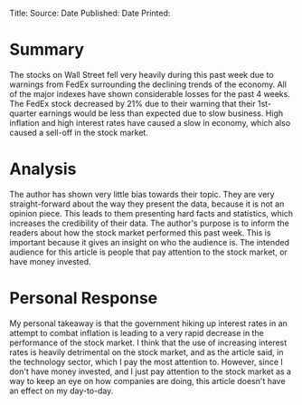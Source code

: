 Title:
Source:
Date Published:
Date Printed: 


# Summary
The stocks on Wall Street fell very heavily during this past week due to warnings from FedEx surrounding the declining trends of the economy. All of the major indexes have shown considerable losses for the past 4 weeks. The FedEx stock decreased by 21% due to their warning that their 1st-quarter earnings would be less than expected due to slow business. High inflation and high interest rates have caused a slow in economy, which also caused a sell-off in the stock market. 
# Analysis
The author has shown very little bias towards their topic. They are very straight-forward about the way they present the data, because it is not an opinion piece. This leads to them presenting hard facts and statistics, which increases the credibility of their data. The author's purpose is to inform the readers about how the stock market performed this past week. This is important because it gives an insight on who the audience is. The intended audience for this article is people that pay attention to the stock market, or have money invested. 
# Personal Response
My personal takeaway is that the government hiking up interest rates in an attempt to combat inflation is leading to a very rapid decrease in the performance of the stock market. I think that the use of increasing interest rates is heavily detrimental on the stock market, and as the article said, in the technology sector, which I pay the most attention to. However, since I don't have money invested, and I just pay attention to the stock market as a way to keep an eye on how companies are doing, this article doesn't have an effect on my day-to-day.